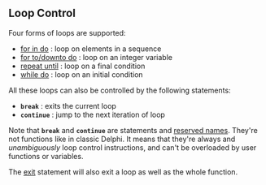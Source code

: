 ## Loop Control ##

Four forms of loops are supported:

  * [for in do](ForInDo.md) : loop on elements in a sequence
  * [for to/downto do](ForToDo.md) : loop on an integer variable
  * [repeat until](RepeatUntil.md) : loop on a final condition
  * [while do](WhileDo.md) : loop on an initial condition

All these loops can also be controlled by the following statements:

  * **`break`** : exits the current loop
  * **`continue`** : jump to the next iteration of loop

Note that **`break`** and **`continue`** are statements and [reserved names](ReservedNames.md). They're not functions like in classic Delphi.
It means that they're always and _unambiguously_ loop control instructions, and can't be overloaded by user functions or variables.

The [exit](exit.md) statement will also exit a loop as well as the whole function.